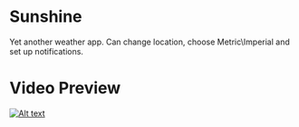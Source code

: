 # Sunshine
Yet another weather app. Can change location, choose Metric\Imperial and set up notifications.

# Video Preview

[![Alt text](https://img.youtube.com/vi/x51MGB1A3-0/0.jpg)](https://youtu.be/x51MGB1A3-0)
